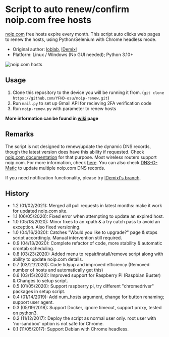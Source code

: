 # Script to auto renew/confirm noip.com free hosts

[noip.com](https://www.noip.com/) free hosts expire every month.
This script auto clicks web pages to renew the hosts,
using Python/Selenium with Chrome headless mode.

- Original author: [loblab](https://github.com/loblab), [IDemixI](https://www.github.com/IDemixI)
- Platform: Linux / Windows (No GUI needed); Python 3.10+

![noip.com hosts](https://raw.githubusercontent.com/loblab/noip-renew/master/screenshot.png)

## Usage

1. Clone this repository to the device you will be running it from. (`git clone https://github.com/YFHD-osu/noip-renew.git`)
2. Run ``mail.py`` to set up Gmail API for recieving 2FA verification code 
3. Run ``noip-renew.py`` with parameter to renew hosts 

**More information can be found in [wiki](https://github.com/YFHD-osu/noip-renew/wiki) page**

## Remarks

The script is not designed to renew/update the dynamic DNS records, though the latest version does have this ability if requested.
Check [noip.com documentation](https://www.noip.com/integrate) for that purpose.
Most wireless routers support noip.com. For more information, check [here](https://www.noip.com/support/knowledgebase/what-devices-support-no-ips-dynamic-dns-update-service/).
You can also check [DNS-O-Matic](https://dnsomatic.com/) to update multiple noip.com DNS records.

If you need notification functionality, please try [IDemixI's branch](https://github.com/IDemixI/noip-renew/tree/notifications).

## History

- 1.2 (01/02/2021): Merged all pull requests in latest months: make it work for updated noip.com site.
- 1.1 (06/05/2020): Fixed error when attempting to update an expired host.
- 1.0 (05/18/2020): Minor fixes to an xpath & a try catch pass to avoid an exception. Also fixed versioning.
- 1.0 (04/16/2020): Catches "Would you like to upgrade?" page & stops script accordingly. Manual intervention still required.
- 0.9 (04/13/2020): Complete refactor of code, more stability & automatic crontab scheduling.
- 0.8 (03/23/2020): Added menu to repair/install/remove script along with ability to update noip.com details.
- 0.7 (03/21/2020): Code tidyup and improved efficiency (Removed number of hosts and automatically get this)
- 0.6 (03/15/2020): Improved support for Raspberry Pi (Raspbian Buster) & Changes to setup script.
- 0.5 (01/05/2020): Support raspberry pi, try different "chromedriver" packages in setup script.
- 0.4 (01/14/2019): Add num_hosts argument, change for button renaming; support user agent.
- 0.3 (05/19/2018): Support Docker, ignore timeout, support proxy, tested on python3.
- 0.2 (11/12/2017): Deploy the script as normal user only. root user with 'no-sandbox' option is not safe for Chrome.
- 0.1 (11/05/2017): Support Debian with Chrome headless.
